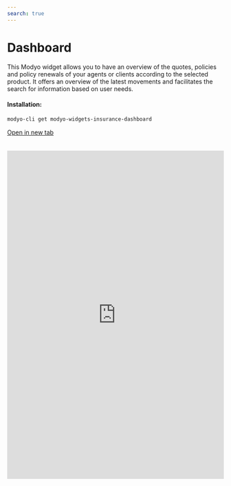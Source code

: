 ```yaml
---
search: true
---
```


# Dashboard <Badge text="Beta" type="warn"/>

This Modyo widget allows you to have an overview of the quotes, policies and policy renewals of your agents or clients according to the selected product. It offers an overview of the latest movements and facilitates the search for information based on user needs.

#### Installation:

```bash
modyo-cli get modyo-widgets-insurance-dashboard
```

[Open in new tab](https://widgets.modyo.com/insurance/broker/dashboard)

<iframe id="widgetFrame" src="https://widgets.modyo.com/insurance/broker/dashboard" width="100%" frameBorder="0"  style="min-height:762px;overflow:auto;margin-top:20px;"/>

| Feature       | Description                                                                                                                                                                                |
| ------------- | ------------------------------------------------------------------------------------------------------------------------------------------------------------------------------------------ |
| Search tool   | Facilitates the search for information through key data from quotes and policies. Customize options or choose searches by product ID, policy holder name, or document numbers.             |
| Date filter   | Personalizes the results and optimizes consultation service calls based on user interest in consultation or based on the time periods established by legal teams.                          |
| Results table | Configure key data according to the device and business need to show a summary of important information on quotes, policies and renewals.                                                  |
| Organizer     | Optimize space by customizing the results pagination and the order filter to provide a better experience based on user interest.                                                           |
| New quote     | Generates access to the creation of new quotes quickly and directly from the main dashboard.                                                                                               |
| New policy    | Facilitates the issuance of policies by searching through current quotes that your agents can issue. Displays the results of the latest quotes made to increase the conversion (issuance). |
